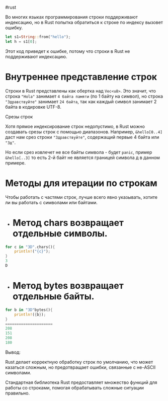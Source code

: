 #rust 

Во многих языках программирования строки поддерживают индексацию, но в Rust попытка обратиться к строке по индексу вызовет ошибку.
```rust
let s1=String::from("hello");
let h = s1[0];
```

Этот код приведет к ошибке, потому что строки в Rust не поддерживают индексацию.

# Внутреннее представление строк

Строки в Rust представлены как обертка над `Vec<u8>`. Это значит, что строка `"Hola"` занимает `4 байта памяти` (по 1 байту на символ), но строка `"Здравствуйте"` занимает `24 байта`, так как каждый символ занимает 2 байта в кодировке UTF-8.

Срезы строк

Хотя прямое индексирование строк недопустимо, в Rust можно создавать срезы строк с помощью диапазонов. Например, `&hello[0..4]` даст нам срез строки `"Здравствуйте"`, содержащий первые 4 байта или `"Зд"`.

Но если срез извлечет не все байты символа - будет `panic`, пример `&hello[..3]` то есть 2-й байт не является границей символа д в данном примере.

# Методы для итерации по строкам

Чтобы работать с частями строк, лучше всего явно указывать, хотите ли вы работать с символами или байтами.

- # Метод chars возвращает отдельные символы.
```rust
for c in "3D".chars(){
	println!("{c}");
}
3
D
```
- # Метод bytes возвращает отдельные байты.
```rust
for b in "3D"bytes(){
	println!({b});
}
=====================
208
151
208
180
```

Вывод:

Rust делает корректную обработку строк по умолчанию, что может казаться сложным, но предотвращает ошибки, связанные с не-ASCII символами.

Стандартная библиотека Rust предоставляет множество функций для работы со строками, помогая обрабатывать сложные ситуации правильно.